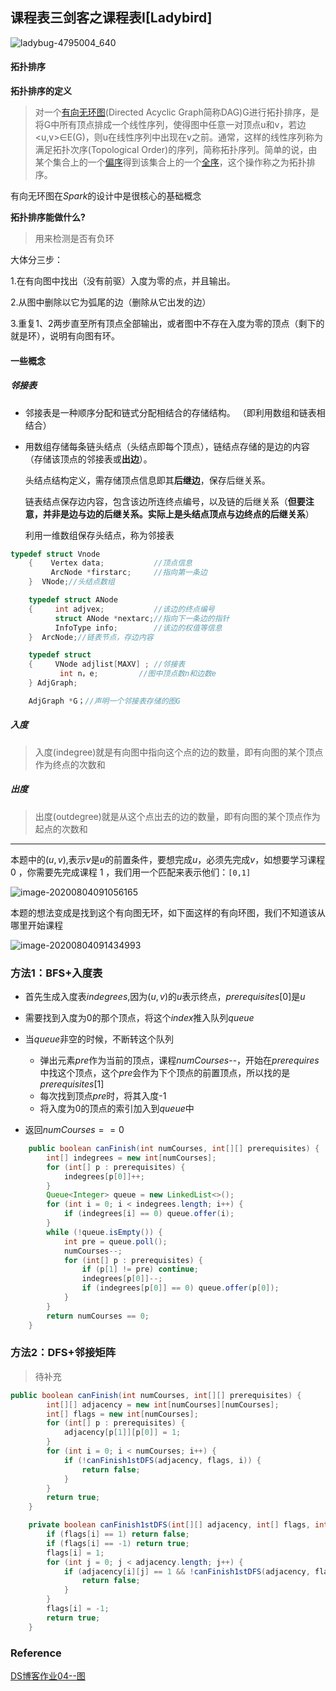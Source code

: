 ## 课程表三剑客之课程表I[Ladybird]

![ladybug-4795004_640](D:\Dev\SrcCode\geek-algorithm-leetcode\src\main\leetcode_manuscripts\dfs_bfs\course\课程表三剑客之课程表I[Ladybird].assets\ladybug-4795004_640.jpg)

#### 拓扑排序

**拓扑排序的定义**

> 对一个[有向无环图](https://baike.baidu.com/item/有向无环图/10972513)(Directed Acyclic Graph简称DAG)G进行拓扑排序，是将G中所有顶点排成一个线性序列，使得图中任意一对顶点u和v，若边<u,v>∈E(G)，则u在线性序列中出现在v之前。通常，这样的线性序列称为满足拓扑次序(Topological Order)的序列，简称拓扑序列。简单的说，由某个集合上的一个[偏序](https://baike.baidu.com/item/偏序/2439087)得到该集合上的一个[全序](https://baike.baidu.com/item/全序/10577699)，这个操作称之为拓扑排序。

有向无环图在$Spark$的设计中是很核心的基础概念

**拓扑排序能做什么?**

> 用来检测是否有负环

大体分三步：

1.在有向图中找出（没有前驱）入度为零的点，并且输出。

2.从图中删除以它为弧尾的边（删除从它出发的边）

3.重复1、2两步直至所有顶点全部输出，或者图中不存在入度为零的顶点（剩下的就是环），说明有向图有环。

#### 一些概念

##### 邻接表

- 邻接表是一种顺序分配和链式分配相结合的存储结构。
  （即利用数组和链表相结合）

- 用数组存储每条链头结点（头结点即每个顶点），链结点存储的是边的内容（存储该顶点的邻接表或**出边**）。

  头结点结构定义，需存储顶点信息即其**后继边**，保存后继关系。

  链表结点保存边内容，包含该边所连终点编号，以及链的后继关系（**但要注意，并非是边与边的后继关系。实际上是头结点顶点与边终点的后继关系**）

  利用一维数组保存头结点，称为邻接表

```c++
typedef struct Vnode
    {    Vertex data;			//顶点信息
         ArcNode *firstarc;		//指向第一条边
    }  VNode;//头结点数组

    typedef struct ANode
    {     int adjvex;			//该边的终点编号
          struct ANode *nextarc;//指向下一条边的指针
          InfoType info;		//该边的权值等信息
    }  ArcNode;//链表节点，存边内容

    typedef struct 
    {     VNode adjlist[MAXV] ;	//邻接表
           int n，e;			//图中顶点数n和边数e
    } AdjGraph;

    AdjGraph *G；//声明一个邻接表存储的图G

```

##### **入度**

> 入度(indegree)就是有向图中指向这个点的边的数量，即有向图的某个顶点作为终点的次数和

##### **出度**

> 出度(outdegree)就是从这个点出去的边的数量，即有向图的某个顶点作为起点的次数和

---

本题中的$(u,v)$,表示$v$是$u$的前置条件，要想完成$u$，必须先完成$v$，如想要学习课程 0 ，你需要先完成课程 1 ，我们用一个匹配来表示他们：`[0,1]`

![image-20200804091056165](D:\Dev\SrcCode\geek-algorithm-leetcode\src\main\leetcode_manuscripts\dfs_bfs\course\课程表三剑客之课程表I[Ladybird].assets\image-20200804091056165.png)

本题的想法变成是找到这个有向图无环，如下面这样的有向环图，我们不知道该从哪里开始课程

![image-20200804091434993](D:\Dev\SrcCode\geek-algorithm-leetcode\src\main\leetcode_manuscripts\dfs_bfs\course\课程表三剑客之课程表I[Ladybird].assets\image-20200804091434993.png)

### 方法1：BFS+入度表

- 首先生成入度表$indegrees$,因为$(u,v)$的$u$表示终点，$prerequisites[0]$是$u$

- 需要找到入度为0的那个顶点，将这个$index$推入队列$queue$
- 当$queue$非空的时候，不断转这个队列
  - 弹出元素$pre$作为当前的顶点，课程$numCourses$--，开始在$prerequires$中找这个顶点，这个$pre$会作为下个顶点的前置顶点，所以找的是$prerequisites[1]$
  - 每次找到顶点$pre$时，将其入度-1
  - 将入度为0的顶点的索引加入到$queue$中

- 返回$numCourses == 0$

```java
    public boolean canFinish(int numCourses, int[][] prerequisites) {
        int[] indegrees = new int[numCourses];
        for (int[] p : prerequisites) {
            indegrees[p[0]]++;
        }
        Queue<Integer> queue = new LinkedList<>();
        for (int i = 0; i < indegrees.length; i++) {
            if (indegrees[i] == 0) queue.offer(i);
        }
        while (!queue.isEmpty()) {
            int pre = queue.poll();
            numCourses--;
            for (int[] p : prerequisites) {
                if (p[1] != pre) continue;
                indegrees[p[0]]--;
                if (indegrees[p[0]] == 0) queue.offer(p[0]);
            }
        }
        return numCourses == 0;
    }
```

### 方法2：DFS+邻接矩阵

> 待补充

```java
public boolean canFinish(int numCourses, int[][] prerequisites) {
        int[][] adjacency = new int[numCourses][numCourses];
        int[] flags = new int[numCourses];
        for (int[] p : prerequisites) {
            adjacency[p[1]][p[0]] = 1;
        }
        for (int i = 0; i < numCourses; i++) {
            if (!canFinish1stDFS(adjacency, flags, i)) {
                return false;
            }
        }
        return true;
    }

    private boolean canFinish1stDFS(int[][] adjacency, int[] flags, int i) {
        if (flags[i] == 1) return false;
        if (flags[i] == -1) return true;
        flags[i] = 1;
        for (int j = 0; j < adjacency.length; j++) {
            if (adjacency[i][j] == 1 && !canFinish1stDFS(adjacency, flags, j)) {
                return false;
            }
        }
        flags[i] = -1;
        return true;
    }
```









### Reference

 [DS博客作业04--图](https://www.cnblogs.com/zml7/p/12832715.html)

